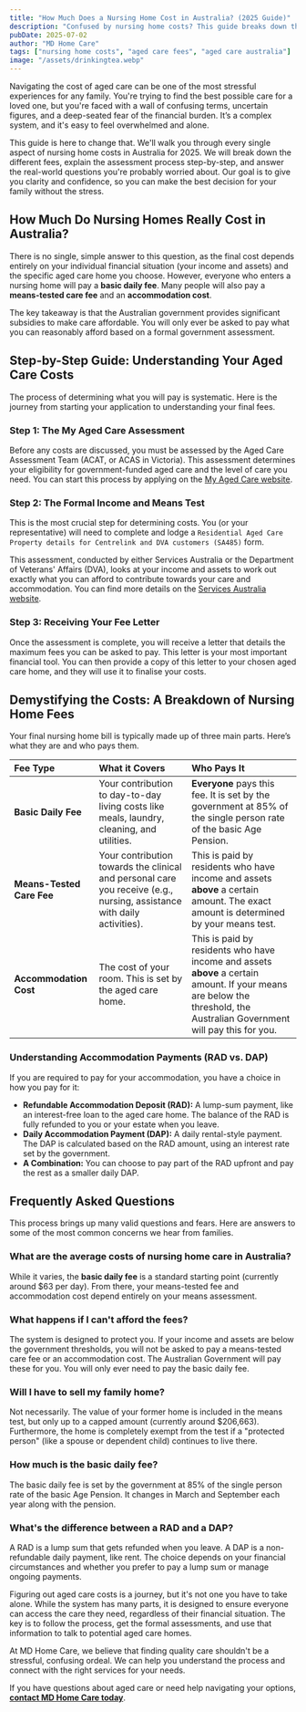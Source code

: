 ```yaml
---
title: "How Much Does a Nursing Home Cost in Australia? (2025 Guide)"
description: "Confused by nursing home costs? This guide breaks down the average cost of aged care in Australia, explaining fees, accommodation payments, and subsidies to help you plan."
pubDate: 2025-07-02
author: "MD Home Care"
tags: ["nursing home costs", "aged care fees", "aged care australia"]
image: "/assets/drinkingtea.webp"
---
```


<!-- INTRODUCTION -->
Navigating the cost of aged care can be one of the most stressful experiences for any family. You're trying to find the best possible care for a loved one, but you're faced with a wall of confusing terms, uncertain figures, and a deep-seated fear of the financial burden. It’s a complex system, and it's easy to feel overwhelmed and alone.

This guide is here to change that. We'll walk you through every single aspect of nursing home costs in Australia for 2025. We will break down the different fees, explain the assessment process step-by-step, and answer the real-world questions you're probably worried about. Our goal is to give you clarity and confidence, so you can make the best decision for your family without the stress.

<!-- ADDRESS THE CORE QUESTION (H2) -->
## How Much Do Nursing Homes Really Cost in Australia?

There is no single, simple answer to this question, as the final cost depends entirely on your individual financial situation (your income and assets) and the specific aged care home you choose. However, everyone who enters a nursing home will pay a **basic daily fee**. Many people will also pay a **means-tested care fee** and an **accommodation cost**.

The key takeaway is that the Australian government provides significant subsidies to make care affordable. You will only ever be asked to pay what you can reasonably afford based on a formal government assessment.

<!-- STEP-BY-STEP GUIDE (H2) -->
## Step-by-Step Guide: Understanding Your Aged Care Costs

The process of determining what you will pay is systematic. Here is the journey from starting your application to understanding your final fees.

### Step 1: The My Aged Care Assessment
Before any costs are discussed, you must be assessed by the Aged Care Assessment Team (ACAT, or ACAS in Victoria). This assessment determines your eligibility for government-funded aged care and the level of care you need. You can start this process by applying on the [My Aged Care website](https://www.myagedcare.gov.au/assessment).

### Step 2: The Formal Income and Means Test
This is the most crucial step for determining costs. You (or your representative) will need to complete and lodge a `Residential Aged Care Property details for Centrelink and DVA customers (SA485)` form.

This assessment, conducted by either Services Australia or the Department of Veterans' Affairs (DVA), looks at your income and assets to work out exactly what you can afford to contribute towards your care and accommodation. You can find more details on the [Services Australia website](https://www.servicesaustralia.gov.au/understanding-aged-care-costs-to-get-aged-care-services).

### Step 3: Receiving Your Fee Letter
Once the assessment is complete, you will receive a letter that details the maximum fees you can be asked to pay. This letter is your most important financial tool. You can then provide a copy of this letter to your chosen aged care home, and they will use it to finalise your costs.

<!-- DEMYSTIFYING THE DETAILS (H2) -->
## Demystifying the Costs: A Breakdown of Nursing Home Fees

Your final nursing home bill is typically made up of three main parts. Here’s what they are and who pays them.

| Fee Type | What it Covers | Who Pays It |
| :--- | :--- | :--- |
| **Basic Daily Fee** | Your contribution to day-to-day living costs like meals, laundry, cleaning, and utilities. | **Everyone** pays this fee. It is set by the government at 85% of the single person rate of the basic Age Pension. |
| **Means-Tested Care Fee** | Your contribution towards the clinical and personal care you receive (e.g., nursing, assistance with daily activities). | This is paid by residents who have income and assets **above** a certain amount. The exact amount is determined by your means test. |
| **Accommodation Cost** | The cost of your room. This is set by the aged care home. | This is paid by residents who have income and assets **above** a certain amount. If your means are below the threshold, the Australian Government will pay this for you. |

### Understanding Accommodation Payments (RAD vs. DAP)

If you are required to pay for your accommodation, you have a choice in how you pay for it:

*   **Refundable Accommodation Deposit (RAD):** A lump-sum payment, like an interest-free loan to the aged care home. The balance of the RAD is fully refunded to you or your estate when you leave.
*   **Daily Accommodation Payment (DAP):** A daily rental-style payment. The DAP is calculated based on the RAD amount, using an interest rate set by the government.
*   **A Combination:** You can choose to pay part of the RAD upfront and pay the rest as a smaller daily DAP.

<!-- FAQ SECTION (H2) -->
## Frequently Asked Questions

This process brings up many valid questions and fears. Here are answers to some of the most common concerns we hear from families.

### What are the average costs of nursing home care in Australia?
While it varies, the **basic daily fee** is a standard starting point (currently around $63 per day). From there, your means-tested fee and accommodation cost depend entirely on your means assessment.

### What happens if I can't afford the fees?
The system is designed to protect you. If your income and assets are below the government thresholds, you will not be asked to pay a means-tested care fee or an accommodation cost. The Australian Government will pay these for you. You will only ever need to pay the basic daily fee.

### Will I have to sell my family home?
Not necessarily. The value of your former home is included in the means test, but only up to a capped amount (currently around $206,663). Furthermore, the home is completely exempt from the test if a "protected person" (like a spouse or dependent child) continues to live there.

### How much is the basic daily fee?
The basic daily fee is set by the government at 85% of the single person rate of the basic Age Pension. It changes in March and September each year along with the pension.

### What's the difference between a RAD and a DAP?
A RAD is a lump sum that gets refunded when you leave. A DAP is a non-refundable daily payment, like rent. The choice depends on your financial circumstances and whether you prefer to pay a lump sum or manage ongoing payments.

<!-- CONCLUSION & CTA (NO HEADER) -->
Figuring out aged care costs is a journey, but it's not one you have to take alone. While the system has many parts, it is designed to ensure everyone can access the care they need, regardless of their financial situation. The key is to follow the process, get the formal assessments, and use that information to talk to potential aged care homes.

At MD Home Care, we believe that finding quality care shouldn't be a stressful, confusing ordeal. We can help you understand the process and connect with the right services for your needs.

If you have questions about aged care or need help navigating your options, **[contact MD Home Care today](/contact)**.